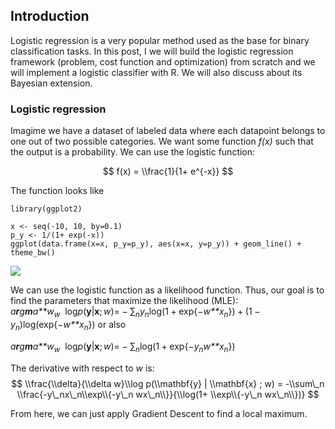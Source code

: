 Introduction
------------

Logistic regression is a very popular method used as the base for binary
classification tasks. In this post, I we will build the logistic
regression framework (problem, cost function and optimization) from
scratch and we will implement a logistic classifier with R. We will also
discuss about its Bayesian extension.

### Logistic regression

Imagime we have a dataset of labeled data where each datapoint belongs
to one out of two possible categories. We want some function *f(x)* such
that the output is a probability. We can use the logistic function:

$$
f(x) = \\frac{1}{1+ e^{-x}}
$$

The function looks like

    library(ggplot2)

    x <- seq(-10, 10, by=0.1)
    p_y <- 1/(1+ exp(-x))
    ggplot(data.frame(x=x, p_y=p_y), aes(x=x, y=p_y)) + geom_line() + theme_bw()

![](2018-09-13-Logistic-regression_files/figure-markdown_strict/unnamed-chunk-1-1.png)

We can use the logistic function as a likelihood function. Thus, our
goal is to find the parameters that maximize the likelihood (MLE):
*a**r**g**m**a**w*<sub>*w*</sub>  log*p*(**y**|**x**; *w*)= − ∑<sub>*n*</sub>*y*<sub>*n*</sub>log(1 + exp{−*w**x*<sub>*n*</sub>}) + (1 − *y*<sub>*n*</sub>)log(exp{−*w**x*<sub>*n*</sub>})
 or also

*a**r**g**m**a**w*<sub>*w*</sub>  log*p*(**y**|**x**; *w*)= − ∑<sub>*n*</sub>log(1 + exp{−*y*<sub>*n*</sub>*w**x*<sub>*n*</sub>})

The derivative with respect to *w* is:
$$
\\frac{\\delta}{\\delta w}\\log p(\\mathbf{y} | \\mathbf{x} ; w) 
= -\\sum\_n \\frac{-y\_nx\_n\\exp\\{-y\_n wx\_n\\}}{\\log(1+ \\exp\\{-y\_n wx\_n\\})}
$$

From here, we can just apply Gradient Descent to find a local maximum.
